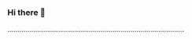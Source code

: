 ### Hi there 👋

.........................................................................................